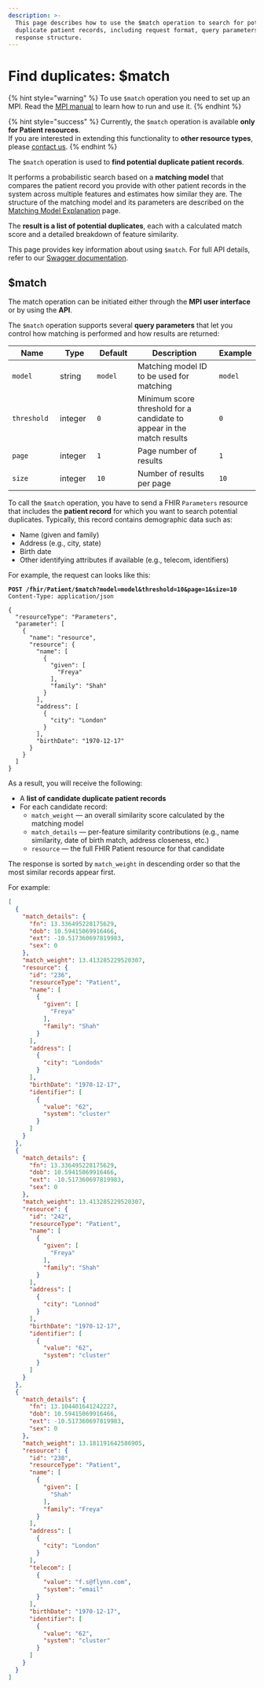 ```yaml
---
description: >-
  This page describes how to use the $match operation to search for potential
  duplicate patient records, including request format, query parameters, and
  response structure.
---
```


# Find duplicates: $match

{% hint style="warning" %}
To use `$match` operation you need to set up an MPI. Read the [MPI manual](./) to learn how to run and use it.
{% endhint %}

{% hint style="success" %}
Currently, the `$match` operation is available **only for Patient resources**.\
If you are interested in extending this functionality to **other resource types**, please [contact us](../../overview/contact-us.md).
{% endhint %}

The `$match` operation is used to **find potential duplicate patient records**.&#x20;

It performs a probabilistic search based on a **matching model** that compares the patient record you provide with other patient records in the system across multiple features and estimates how similar they are. The structure of the matching model and its parameters are described on the [Matching Model Explanation](matching-model-explanation.md) page.

The **result is a list of potential duplicates**, each with a calculated match score and a detailed breakdown of feature similarity.&#x20;

This page provides key information about using `$match`. For full API details, refer to our [Swagger documentation](https://mpi.aidbox.io/static/swagger.html).

## $match

The match operation can be initiated either through the **MPI user interface** or by using the **API**.&#x20;

The `$match` operation supports several **query parameters** that let you control how matching is performed and how results are returned:

<table><thead><tr><th width="108.1796875">Name</th><th width="82.6328125">Type</th><th width="101.2578125">Default</th><th width="357.34765625">Description</th><th>Example</th></tr></thead><tbody><tr><td><code>model</code></td><td>string</td><td><code>model</code></td><td>Matching model ID to be used for matching</td><td><code>model</code></td></tr><tr><td><code>threshold</code></td><td>integer</td><td><code>0</code></td><td>Minimum score threshold for a candidate to appear in the match results</td><td><code>0</code></td></tr><tr><td><code>page</code></td><td>integer</td><td><code>1</code></td><td>Page number of results</td><td><code>1</code></td></tr><tr><td><code>size</code></td><td>integer</td><td><code>10</code></td><td>Number of results per page</td><td><code>10</code></td></tr></tbody></table>

To call the `$match` operation, you have to send a FHIR `Parameters` resource that includes the **patient record** for which you want to search potential duplicates. Typically, this record contains demographic data such as:

* Name (given and family)
* Address (e.g., city, state)
* Birth date
* Other identifying attributes if available (e.g., telecom, identifiers)

For example, the request can looks like this:

<pre class="language-http"><code class="lang-http"><strong>POST /fhir/Patient/$match?model=model&#x26;threshold=10&#x26;page=1&#x26;size=10
</strong>Content-Type: application/json

{
  "resourceType": "Parameters",
  "parameter": [
    {
      "name": "resource",
      "resource": {
        "name": [
          {
            "given": [
              "Freya"
            ],
            "family": "Shah"
          }
        ],
        "address": [
          {
            "city": "London"
          }
        ],
        "birthDate": "1970-12-17"
      }
    }
  ]
}
</code></pre>

As a result, you will receive the following:

* A **list of candidate duplicate patient records**
* For each candidate record:
  * `match_weight` — an overall similarity score calculated by the matching model
  * `match_details` — per-feature similarity contributions (e.g., name similarity, date of birth match, address closeness, etc.)
  * `resource` — the full FHIR Patient resource for that candidate

The response is sorted by `match_weight` in descending order so that the most similar records appear first.

For example:

```json
[
  {
    "match_details": {
      "fn": 13.336495228175629,
      "dob": 10.59415069916466,
      "ext": -10.517360697819983,
      "sex": 0
    },
    "match_weight": 13.413285229520307,
    "resource": {
      "id": "236",
      "resourceType": "Patient",
      "name": [
        {
          "given": [
            "Freya"
          ],
          "family": "Shah"
        }
      ],
      "address": [
        {
          "city": "Londodn"
        }
      ],
      "birthDate": "1970-12-17",
      "identifier": [
        {
          "value": "62",
          "system": "cluster"
        }
      ]
    }
  },
  {
    "match_details": {
      "fn": 13.336495228175629,
      "dob": 10.59415069916466,
      "ext": -10.517360697819983,
      "sex": 0
    },
    "match_weight": 13.413285229520307,
    "resource": {
      "id": "242",
      "resourceType": "Patient",
      "name": [
        {
          "given": [
            "Freya"
          ],
          "family": "Shah"
        }
      ],
      "address": [
        {
          "city": "Lonnod"
        }
      ],
      "birthDate": "1970-12-17",
      "identifier": [
        {
          "value": "62",
          "system": "cluster"
        }
      ]
    }
  },
  {
    "match_details": {
      "fn": 13.104401641242227,
      "dob": 10.59415069916466,
      "ext": -10.517360697819983,
      "sex": 0
    },
    "match_weight": 13.181191642586905,
    "resource": {
      "id": "238",
      "resourceType": "Patient",
      "name": [
        {
          "given": [
            "Shah"
          ],
          "family": "Freya"
        }
      ],
      "address": [
        {
          "city": "London"
        }
      ],
      "telecom": [
        {
          "value": "f.s@flynn.com",
          "system": "email"
        }
      ],
      "birthDate": "1970-12-17",
      "identifier": [
        {
          "value": "62",
          "system": "cluster"
        }
      ]
    }
  }
]
```
